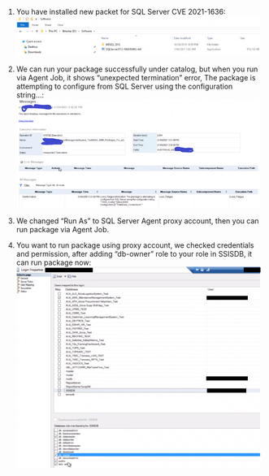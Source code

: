 1) You have installed new packet for SQL Server CVE 2021-1636:
![sql-server.png](/.attachments/sql-server-89096437-ff04-41c7-9935-b9a57c689290.png)

2) We can run your package successfully under catalog, but when you run via Agent Job, it shows “unexpected termination” error, The package is attempting to configure from SQL Server using the configuration string...:
![unexpected-termination.png](/.attachments/unexpected-termination-1cef5e20-979f-4673-b8fe-a0bb56fb2b6f.png)

3) We changed “Run As” to SQL Server Agent proxy account, then you can run package via Agent Job.

4) You want to run package using proxy account, we checked credentials and permission, after adding “db-owner” role to your role in SSISDB, it can run package now:
![add=db_owner.png](/.attachments/add=db_owner-d7d35734-cab4-4490-9d99-33b1bb9d1bba.png)